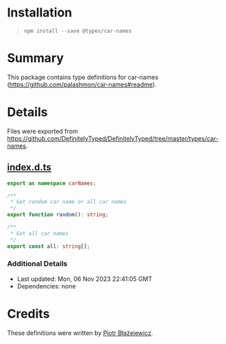 # Installation
> `npm install --save @types/car-names`

# Summary
This package contains type definitions for car-names (https://github.com/palashmon/car-names#readme).

# Details
Files were exported from https://github.com/DefinitelyTyped/DefinitelyTyped/tree/master/types/car-names.
## [index.d.ts](https://github.com/DefinitelyTyped/DefinitelyTyped/tree/master/types/car-names/index.d.ts)
````ts
export as namespace carNames;

/**
 * Get random car name or all car names
 */
export function random(): string;

/**
 * Get all car names
 */
export const all: string[];

````

### Additional Details
 * Last updated: Mon, 06 Nov 2023 22:41:05 GMT
 * Dependencies: none

# Credits
These definitions were written by [Piotr Błażejewicz](https://github.com/peterblazejewicz).
